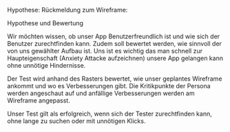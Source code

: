 Hypothese: 
Rückmeldung zum Wireframe:

Hypothese und Bewertung

Wir möchten wissen, ob unser App Benutzerfreundlich ist und wie sich der Benutzer zurechtfinden kann. Zudem soll bewertet werden, wie sinnvoll der von uns gewählter Aufbau ist. Uns ist es wichtig das man schnell zur Haupteigenschaft (Anxiety Attacke aufzeichnen) unsere App gelangen kann ohne unnötige Hindernisse. 

Der Test wird anhand des Rasters bewertet, wie unser geplantes Wireframe ankommt und wo es Verbesserungen gibt. Die Kritikpunkte der Persona werden angeschaut auf und anfällige Verbesserungen werden am Wireframe angepasst.

Unser Test gilt als erfolgreich, wenn sich der Tester zurechtfinden kann, ohne lange zu suchen oder mit unnötigen Klicks.

